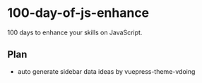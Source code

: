 # 100-day-of-js-enhance

100 days to enhance your skills on JavaScript.

## Plan

- auto generate sidebar data ideas by vuepress-theme-vdoing
